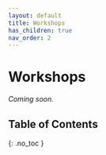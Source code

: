 ```yaml
---
layout: default
title: Workshops
has_children: true
nav_order: 2
---
```


# Workshops

_Coming soon._

## Table of Contents 

{: .no_toc }

<!-- ## Table of contents
{: .no_toc .text-delta } -->

<!-- 1. TOC
{:toc} -->
